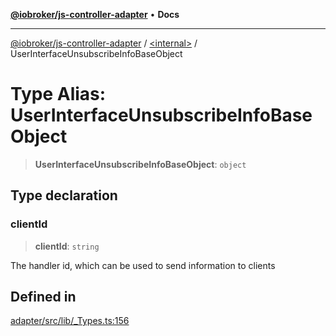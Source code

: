 [**@iobroker/js-controller-adapter**](../../README.md) • **Docs**

***

[@iobroker/js-controller-adapter](../../globals.md) / [\<internal\>](../README.md) / UserInterfaceUnsubscribeInfoBaseObject

# Type Alias: UserInterfaceUnsubscribeInfoBaseObject

> **UserInterfaceUnsubscribeInfoBaseObject**: `object`

## Type declaration

### clientId

> **clientId**: `string`

The handler id, which can be used to send information to clients

## Defined in

[adapter/src/lib/\_Types.ts:156](https://github.com/ioBroker/ioBroker.js-controller/blob/78e6b4abb1172f2465daea1c5c2c1a34bdd12a81/packages/adapter/src/lib/_Types.ts#L156)
